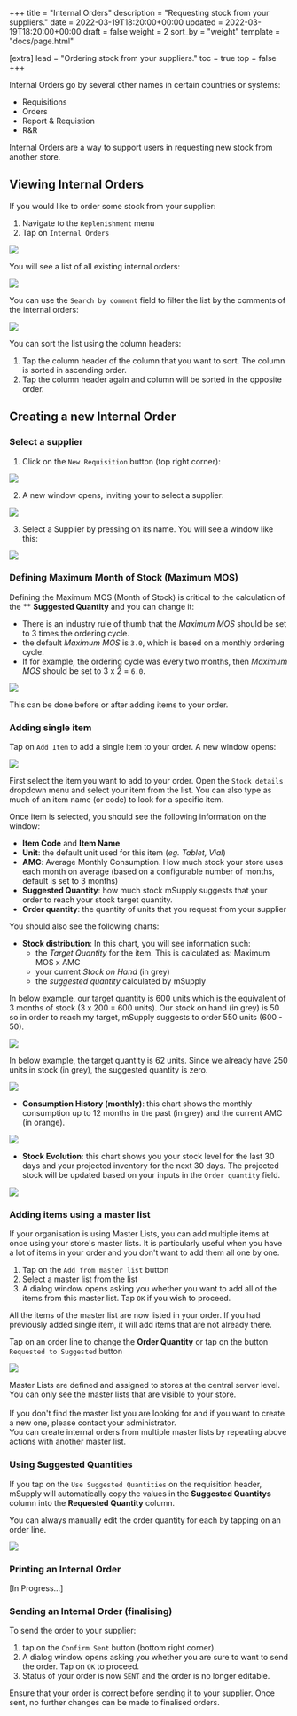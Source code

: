 +++
title = "Internal Orders"
description = "Requesting stock from your suppliers."
date = 2022-03-19T18:20:00+00:00
updated = 2022-03-19T18:20:00+00:00
draft = false
weight = 2
sort_by = "weight"
template = "docs/page.html"

[extra]
lead = "Ordering stock from your suppliers."
toc = true
top = false
+++

Internal Orders go by several other names in certain countries or systems:
* Requisitions
* Orders
* Report & Requistion
* R&R

Internal Orders are a way to support users in requesting new stock from another store. 

## Viewing Internal Orders

If you would like to order some stock from your supplier: 
1. Navigate to the `Replenishment` menu
2. Tap on `Internal Orders`

![](/docs/replenishment/intord_access.png)

You will see a list of all existing internal orders: 

![](/docs/replenishment/intord_list.png)

You can use the `Search by comment` field to filter the list by the comments of the internal orders: 

![](/docs/replenishment/intord_filterlistbycomment.gif)

You can sort the list using the column headers:
1. Tap the column header of the column that you want to sort. The column is sorted in ascending order. 
2. Tap the column header again and column will be sorted in the opposite order. 

## Creating a new Internal Order

### Select a supplier

1. Click on the `New Requisition` button (top right corner): 

![](/docs/replenishment/intord_newreqbutton.png)

2. A new window opens, inviting your to select a supplier: 

![](/docs/replenishment/intord_selectsupplier2.png)

3. Select a Supplier by pressing on its name. You will see a window like this: 

![](/docs/replenishment/intord_newintord.png)

### Defining Maximum Month of Stock (Maximum MOS)

Defining the Maximum MOS (Month of Stock) is critical to the calculation of the ** **Suggested Quantity** and you can change it: 
* There is an industry rule of thumb that the *Maximum MOS* should be set to 3 times the ordering cycle. 
* the default *Maximum MOS* is `3.0`, which is based on a monthly ordering cycle. 
* If for example, the ordering cycle was every two months, then *Maximum MOS* should be set to 3 x 2 = `6.0`. 

![](/docs/replenishment/intord_maxmos.png)

This can be done before or after adding items to your order. 

### Adding single item

Tap on `Add Item` to add a single item to your order. A new window opens: 

![](/docs/replenishment/intord_additem2.png)

First select the item you want to add to your order. Open the `Stock details` dropdown menu and select your item from the list. You can also type as much of an item name (or code) to look for a specific item. 

Once item is selected, you should see the following information on the window:
* **Item Code** and **Item Name**
* **Unit**: the default unit used for this item (*eg. Tablet, Vial*)
* **AMC**: Average Monthly Consumption. How much stock your store uses each month on average (based on a configurable number of months, default is set to 3 months)
* **Suggested Quantity**: how much stock mSupply suggests that your order to reach your stock target quantity. 
* **Order quantity**: the quantity of units that you request from your supplier

You should also see the following charts: 
* **Stock distribution**: In this chart, you will see information such:
    * the *Target Quantity* for the item. This is calculated as: Maximum MOS x AMC
    * your current *Stock on Hand* (in grey)
    * the *suggested quantity* calculated by mSupply

<div class="imagetitle">
In below example, our target quantity is 600 units which is the equivalent of 3 months of stock (3 x 200 = 600 units). Our stock on hand (in grey) is 50 so in order to reach my target, mSupply suggests to order 550 units (600 - 50). 
</div>

![](/docs/replenishment/intord_charts_stockdistri.png)

<div class="imagetitle">
In below example, the target quantity is 62 units. Since we already have 250 units in stock (in grey), the suggested quantity is zero. 
</div>

![](/docs/replenishment/intord_charts_stockdistri2.png)

* **Consumption History (monthly)**: this chart shows the monthly consumption up to 12 months in the past (in grey) and the current AMC (in orange). 

![](/docs/replenishment/intord_charts_consumption.png)

* **Stock Evolution**: this chart shows you your stock level for the last 30 days and your projected inventory for the next 30 days. The projected stock will be updated based on your inputs in the `Order quantity` field. 

![](/docs/replenishment/intord_charts_stockevolution.png)

### Adding items using a master list

If your organisation is using Master Lists, you can add multiple items at once using your store's master lists. It is particularly useful when you have a lot of items in your order and you don't want to add them all one by one.  

1. Tap on the `Add from master list` button
2. Select a master list from the list
3. A dialog window opens asking you whether you want to add all of the items from this master list. Tap `OK` if you wish to proceed. 

All the items of the master list are now listed in your order. If you had previously added single item, it will add items that are not already there. 

Tap on an order line to change the **Order Quantity** or tap on the button `Requested to Suggested` button 

![](/docs/replenishment/intord_addfromml.gif)

<div class="note"> 
Master Lists are defined and assigned to stores at the central server level. You can only see the master lists that are visible to your store. 
<br> <br>
If you don't find the master list you are looking for and if you want to create a new one, please contact your administrator.
</div>

<div class="tip">
You can create internal orders from multiple master lists by repeating above actions with another master list. 
</div>

### Using Suggested Quantities 

If you tap on the `Use Suggested Quantities` on the requisition header, mSupply will automatically copy the values in the **Suggested Quantitys** column into the **Requested Quantity** column. 

You can always manually edit the order quantity for each by tapping on an order line. 

![](/docs/replenishment/intord_reqtosug.png)

### Printing an Internal Order

[In Progress...]

### Sending an Internal Order (finalising)

To send the order to your supplier:
1. tap on the `Confirm Sent` button (bottom right corner). 
2. A dialog window opens asking you whether you are sure to want to send the order. Tap on `OK` to proceed. 
3. Status of your order is now `SENT` and the order is no longer editable. 

<div class="warning">
Ensure that your order is correct before sending it to your supplier. Once sent, no further changes can be made to finalised orders. 
</div>


